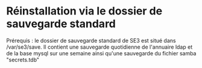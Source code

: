 # Réinstallation via le dossier de sauvegarde standard
Prérequis : le dossier de sauvegarde standard de SE3 est situé dans /var/se3/save. Il contient une sauvegarde quotidienne de l'annuaire ldap et de la base mysql sur une semaine ainsi qu'une sauvegarde du fichier samba "secrets.tdb"
